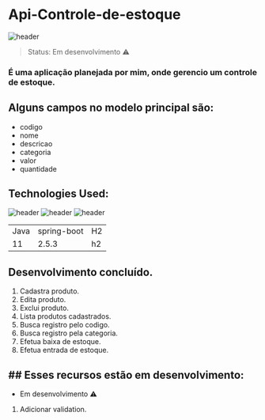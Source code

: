 # Api-Controle-de-estoque

![header](https://user-images.githubusercontent.com/90796699/229766788-1b0a5861-7416-4a7d-8ed9-f1bcdfa3b8a6.png)

> Status: Em desenvolvimento ⚠️

### É uma aplicação planejada por mim, onde gerencio um controle de estoque.

## Alguns campos no modelo principal são:
+ codigo 
+ nome
+ descricao
+ categoria
+ valor
+ quantidade

## Technologies Used:
![header](https://user-images.githubusercontent.com/90796699/228732700-385f1245-70e2-4afa-8fcb-3838c43cc3d1.png)
![header](https://user-images.githubusercontent.com/90796699/228732963-6bafac5b-bb12-4e8d-b72a-47b3798f7bc3.png)
![header](https://user-images.githubusercontent.com/90796699/229381110-73a2592a-5e58-4948-ae38-a179cc119e10.png)
<table>
  <tr>
    <td>Java</td>
    <td>spring-boot</td>
    <td>H2</td>
  </tr>
  <tr>
    <td>11</td>
    <td>2.5.3</td>
    <td>h2</td>
  </tr>
</table>

## Desenvolvimento concluído.

1) Cadastra produto.
2) Edita produto.
3) Exclui produto.
4) Lista produtos cadastrados.
5) Busca registro pelo codigo.
6) Busca registro pela categoria.
7) Efetua baixa de estoque.
8) Efetua entrada de estoque.

## ## Esses recursos estão em desenvolvimento:

- Em desenvolvimento ⚠️
1) Adicionar validation.
